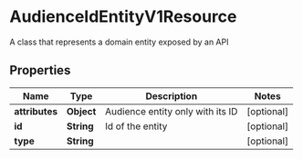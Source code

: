 

# AudienceIdEntityV1Resource

A class that represents a domain entity exposed by an API

## Properties

Name | Type | Description | Notes
------------ | ------------- | ------------- | -------------
**attributes** | **Object** | Audience entity only with its ID |  [optional]
**id** | **String** | Id of the entity |  [optional]
**type** | **String** |  |  [optional]



